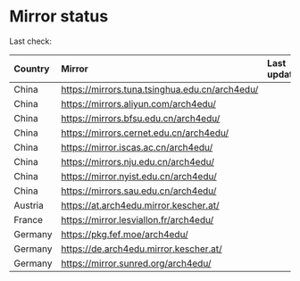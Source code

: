 <script src="./time.js"></script>
# Mirror status
Last check: <script type="text/javascript">localize(1701278193.3256931);</script>

|Country|Mirror|Last update|
|:------|:-----|:----------|
|China|https://mirrors.tuna.tsinghua.edu.cn/arch4edu/|<script type="text/javascript">localize(1701239636);</script>|
|China|https://mirrors.aliyun.com/arch4edu/|<script type="text/javascript">localize(1701239636);</script>|
|China|https://mirrors.bfsu.edu.cn/arch4edu/|<script type="text/javascript">localize(1701239636);</script>|
|China|https://mirrors.cernet.edu.cn/arch4edu/|<script type="text/javascript">localize(1701239636);</script>|
|China|https://mirror.iscas.ac.cn/arch4edu/|<script type="text/javascript">localize(1701239636);</script>|
|China|https://mirrors.nju.edu.cn/arch4edu/|<script type="text/javascript">localize(1701196324);</script>|
|China|https://mirror.nyist.edu.cn/arch4edu/|<script type="text/javascript">localize(1701239636);</script>|
|China|https://mirrors.sau.edu.cn/arch4edu/|<script type="text/javascript">localize(1701239636);</script>|
|Austria|https://at.arch4edu.mirror.kescher.at/|<script type="text/javascript">localize(1701239636);</script>|
|France|https://mirror.lesviallon.fr/arch4edu/|<script type="text/javascript">localize(1701239636);</script>|
|Germany|https://pkg.fef.moe/arch4edu/|<script type="text/javascript">localize(1701239636);</script>|
|Germany|https://de.arch4edu.mirror.kescher.at/|<script type="text/javascript">localize(1701239636);</script>|
|Germany|https://mirror.sunred.org/arch4edu/|<script type="text/javascript">localize(1701239636);</script>|

<script src="./tablefilter/tablefilter.js"></script>
<script src="./table.js"></script>